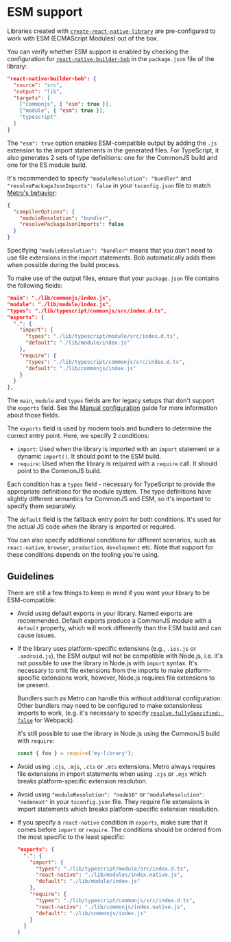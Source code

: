 # ESM support

Libraries created with [`create-react-native-library`](./create.md) are pre-configured to work with ESM (ECMAScript Modules) out of the box.

You can verify whether ESM support is enabled by checking the configuration for [`react-native-builder-bob`](./build.md) in the `package.json` file of the library:

```json
"react-native-builder-bob": {
  "source": "src",
  "output": "lib",
  "targets": [
    ["commonjs", { "esm": true }],
    ["module", { "esm": true }],
    "typescript"
  ]
}
```

The `"esm": true` option enables ESM-compatible output by adding the `.js` extension to the import statements in the generated files. For TypeScript, it also generates 2 sets of type definitions: one for the CommonJS build and one for the ES module build.

It's recommended to specify `"moduleResolution": "bundler"` and `"resolvePackageJsonImports": false` in your `tsconfig.json` file to match [Metro's behavior](https://reactnative.dev/blog/2023/06/21/package-exports-support#enabling-package-exports-beta):

```json
{
  "compilerOptions": {
    "moduleResolution": "bundler",
    "resolvePackageJsonImports": false
  }
}
```

Specifying `"moduleResolution": "bundler"` means that you don't need to use file extensions in the import statements. Bob automatically adds them when possible during the build process.

To make use of the output files, ensure that your `package.json` file contains the following fields:

```json
"main": "./lib/commonjs/index.js",
"module": "./lib/module/index.js",
"types": "./lib/typescript/commonjs/src/index.d.ts",
"exports": {
  ".": {
    "import": {
      "types": "./lib/typescript/module/src/index.d.ts",
      "default": "./lib/module/index.js"
    },
    "require": {
      "types": "./lib/typescript/commonjs/src/index.d.ts",
      "default": "./lib/commonjs/index.js"
    }
  }
},
```

The `main`, `module` and `types` fields are for legacy setups that don't support the `exports` field. See the [Manual configuration](build.md#manual-configuration) guide for more information about those fields.

The `exports` field is used by modern tools and bundlers to determine the correct entry point. Here, we specify 2 conditions:

- `import`: Used when the library is imported with an `import` statement or a dynamic `import()`. It should point to the ESM build.
- `require`: Used when the library is required with a `require` call. It should point to the CommonJS build.

Each condition has a `types` field - necessary for TypeScript to provide the appropriate definitions for the module system. The type definitions have slightly different semantics for CommonJS and ESM, so it's important to specify them separately.

The `default` field is the fallback entry point for both conditions. It's used for the actual JS code when the library is imported or required.

You can also specify additional conditions for different scenarios, such as `react-native`, `browser`, `production`, `development` etc. Note that support for these conditions depends on the tooling you're using.

## Guidelines

There are still a few things to keep in mind if you want your library to be ESM-compatible:

- Avoid using default exports in your library. Named exports are recommended. Default exports produce a CommonJS module with a `default` property, which will work differently than the ESM build and can cause issues.
- If the library uses platform-specific extensions (e.g., `.ios.js` or `.android.js`), the ESM output will not be compatible with Node.js, i.e. it's not possible to use the library in Node.js with `import` syntax. It's necessary to omit file extensions from the imports to make platform-specific extensions work, however, Node.js requires file extensions to be present.

  Bundlers such as Metro can handle this without additional configuration. Other bundlers may need to be configured to make extensionless imports to work, (e.g. it's necessary to specify [`resolve.fullySpecified: false`](https://webpack.js.org/configuration/module/#resolvefullyspecified) for Webpack).

  It's still possible to use the library in Node.js using the CommonJS build with `require`:

  ```js
  const { foo } = require('my-library');
  ```

- Avoid using `.cjs`, `.mjs`, `.cts` or `.mts` extensions. Metro always requires file extensions in import statements when using `.cjs` or `.mjs` which breaks platform-specific extension resolution.
- Avoid using `"moduleResolution": "node16"` or `"moduleResolution": "nodenext"` in your `tsconfig.json` file. They require file extensions in import statements which breaks platform-specific extension resolution.
- If you specify a `react-native` condition in `exports`, make sure that it comes before `import` or `require`. The conditions should be ordered from the most specific to the least specific:

  ```json
  "exports": {
    ".": {
      "import": {
        "types": "./lib/typescript/module/src/index.d.ts",
        "react-native": "./lib/modules/index.native.js",
        "default": "./lib/module/index.js"
      },
      "require": {
        "types": "./lib/typescript/commonjs/src/index.d.ts",
        "react-native": "./lib/commonjs/index.native.js",
        "default": "./lib/commonjs/index.js"
      }
    }
  }
  ```
